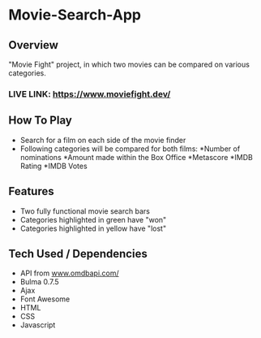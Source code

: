 # Movie-Search-App

## Overview 

"Movie Fight" project, in which two movies can be compared on various categories. 

### LIVE LINK: https://www.moviefight.dev/

## How To Play

- Search for a film on each side of the movie finder
- Following categories will be compared for both films: 
    *Number of nominations
    *Amount made within the Box Office
    *Metascore
    *IMDB Rating
    *IMDB Votes

## Features 

- Two fully functional movie search bars
- Categories highlighted in green have "won"
- Categories highlighted in yellow have "lost" 

## Tech Used / Dependencies

- API from www.omdbapi.com/
- Bulma 0.7.5
- Ajax
- Font Awesome 
- HTML
- CSS
- Javascript 
